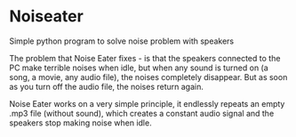 # Noiseater
Simple python program to solve noise problem with speakers

The problem that Noise Eater fixes - is that the speakers connected to the PC make terrible noises when idle, but when any sound is turned on (a song, a movie, any audio file), the noises completely disappear. But as soon as you turn off the audio file, the noises return again.

Noise Eater works on a very simple principle, it endlessly repeats an empty .mp3 file (without sound), which creates a constant audio signal and the speakers stop making noise when idle.
